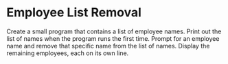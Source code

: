 # Employee List Removal

Create a small program that contains a list of employee names. Print out the
list of names when the program runs the first time. Prompt for an employee name
and remove that specific name from the list of names. Display the remaining
employees, each on its own line.
